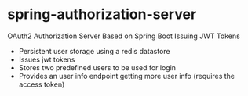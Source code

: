 # spring-authorization-server
OAuth2 Authorization Server Based on Spring Boot Issuing JWT Tokens

* Persistent user storage using a redis datastore
* Issues jwt tokens
* Stores two predefined users to be used for login
* Provides an user info endpoint getting more user info (requires the access token)
